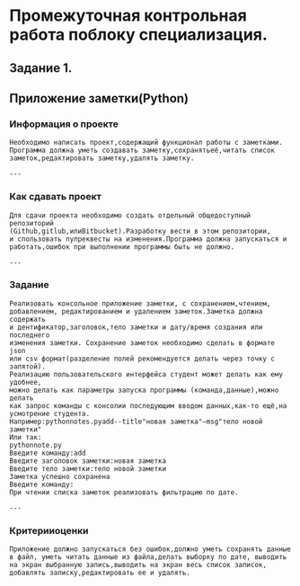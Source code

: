 # Промежуточная контрольная работа поблоку специализация.
## Задание 1.
## Приложение заметки(Python)

  ### Информация о проекте 
    Необходимо написать проект,содержащий функционал работы с заметками. 
    Программа должна уметь создавать заметку,сохранятьеё,читать список 
    заметок,редактировать заметку,удалять заметку. 

    ---

  ### Как сдавать проект   
    Для сдачи проекта необходимо создать отдельный общедоступный репозиторий
    (Github,gitlub,илиBitbucket).Разработку вести в этом репозитории,
    и спользовать пулреквесты на изменения.Программа должна запускаться и 
    работать,ошибок при выполнении программы быть не должно. 

    ---

  ### Задание 
    Реализовать консольное приложение заметки, с сохранением,чтением, 
    добавлением, редактированием и удалением заметок.Заметка должна содержать
    и дентификатор,заголовок,тело заметки и дату/время создания или последнего 
    изменения заметки. Сохранение заметок необходимо сделать в формате json 
    или csv формат(разделение полей рекомендуется делать через точку с запятой).
    Реализацию пользовательского интерфейса студент может делать как ему удобнее,
    можно делать как параметры запуска программы (команда,данные),можно делать 
    как запрос команды с консолии последующим вводом данных,как-то ещё,на 
    усмотрение студента.
    Например:pythonnotes.pyadd--title"новая заметка"–msg"тело новой заметки" 
    Или так: 
    pythonnote.py 
    Введите команду:add 
    Введите заголовок заметки:новая заметка 
    Введите тело заметки:тело новой заметки 
    Заметка успешно сохранена 
    Введите команду: 
    При чтении списка заметок реализовать фильтрацию по дате. 

    ---
    
  ### Критерииоценки
    Приложение должно запускаться без ошибок,должно уметь сохранять данные в файл, уметь читать данные из файла,делать выборку по дате, выводить на экран выбранную запись,выводить на экран весь список записок, добавлять записку,редактировать ее и удалять.